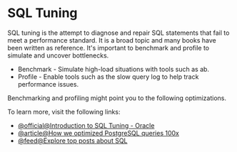 # SQL Tuning

SQL tuning is the attempt to diagnose and repair SQL statements that fail to meet a performance standard. It is a broad topic and many books have been written as reference. It's important to benchmark and profile to simulate and uncover bottlenecks.

- Benchmark - Simulate high-load situations with tools such as ab.
- Profile - Enable tools such as the slow query log to help track performance issues.

Benchmarking and profiling might point you to the following optimizations.

To learn more, visit the following links:

- [@official@Introduction to SQL Tuning - Oracle](https://docs.oracle.com/en/database/oracle/oracle-database/23/tgsql/introduction-to-sql-tuning.html#GUID-B653E5F3-F078-4BBC-9516-B892960046A2)
- [@article@How we optimized PostgreSQL queries 100x](https://towardsdatascience.com/how-we-optimized-postgresql-queries-100x-ff52555eabe?gi=13caf5bcf32e)
- [@feed@Explore top posts about SQL](https://app.daily.dev/tags/sql?ref=roadmapsh)
